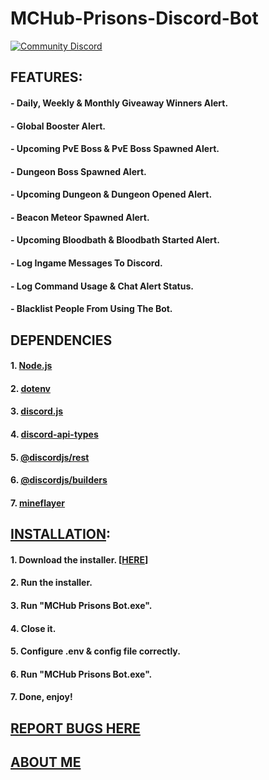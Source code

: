# MCHub-Prisons-Discord-Bot

[![Community Discord](https://img.shields.io/static/v1.svg?label=COMMUNITY&message=DISCORD&color=blue&logo=discord&style=for-the-badge)](https://discord.gg/RtZyHNeM8b)

## FEATURES:
#### - Daily, Weekly & Monthly Giveaway Winners Alert.
#### - Global Booster Alert.
#### - Upcoming PvE Boss & PvE Boss Spawned Alert.
#### - Dungeon Boss Spawned Alert.
#### - Upcoming Dungeon & Dungeon Opened Alert.
#### - Beacon Meteor Spawned Alert.
#### - Upcoming Bloodbath & Bloodbath Started Alert.
#### - Log Ingame Messages To Discord.
#### - Log Command Usage & Chat Alert Status.
#### - Blacklist People From Using The Bot.

## DEPENDENCIES
#### 1. [Node.js](https://github.com/nodejs/node "Node.js")
#### 2. [dotenv](https://github.com/motdotla/dotenv "dotenv")
#### 3. [discord.js](https://github.com/discordjs/discord.js/ "discord.js")
#### 4. [discord-api-types](https://github.com/discordjs/discord-api-types "discord-api-types")
#### 5. [@discordjs/rest](https://www.npmjs.com/package/@discordjs/rest "@discordjs/rest")
#### 6. [@discordjs/builders](https://www.npmjs.com/package/@discordjs/builders "@discordjs/builders")
#### 7. [mineflayer](https://github.com/PrismarineJS/mineflayer "mineflayer")

## [INSTALLATION](https://www.youtube.com/playlist?list=PLwsD_Qp4brFf3UgPyncp5ff0CndvL1J0Q "YouTube Playlist"):
#### 1. Download the installer. [[HERE](https://github.com/QimieGames/MCHub-Prisons-Bot/releases "MCHub Prisons Bot Installer Download Page")]
#### 2. Run the installer.
#### 3. Run "MCHub Prisons Bot.exe".
#### 4. Close it.
#### 5. Configure .env & config file correctly.
#### 6. Run "MCHub Prisons Bot.exe".
#### 7. Done, enjoy!

## [REPORT BUGS HERE](https://github.com/QimieGames/MCHub-Prisons-Bot/issues "Report Issue(s)/Bug(s)")

## [ABOUT ME](https://linktr.ee/qimiegames "Link To All My Stuffs")

